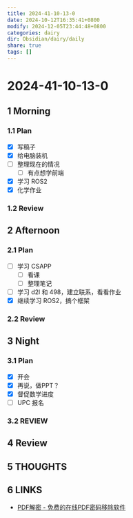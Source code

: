 ```yaml
---
title: 2024-41-10-13-0
date: 2024-10-12T16:35:41+0800
modify: 2024-12-05T23:44:48+0800
categories: dairy
dir: Obsidian/dairy/daily
share: true
tags: []
---
```


# 2024-41-10-13-0

## 1 Morning

### 1.1 Plan

- [x] 写稿子
- [x] 给电脑装机
- [ ] 整理现在的情况
	- [ ] 有点想学前端
- [x] 学习 ROS2
- [x] 化学作业

### 1.2 Review

## 2 Afternoon

### 2.1 Plan

- [ ] 学习 CSAPP
	- [ ] 看课
	- [ ] 整理笔记
- [ ] 学习 d2l 和 498，建立联系，看看作业
- [x] 继续学习 ROS2，搞个框架

### 2.2 Review

## 3 Night

### 3.1 Plan

- [x] 开会
- [x] 再说，做PPT？
- [x] 督促数学进度
- [ ] UPC 报名

### 3.2 REVIEW

## 4 Review

## 5 THOUGHTS

## 6 LINKS

- [PDF解密 - 免费的在线PDF密码移除软件](https://smallpdf.com/cn/unlock-pdf)